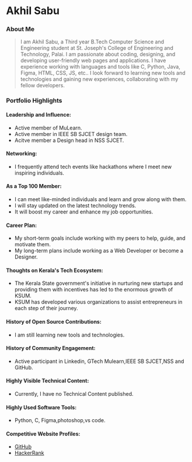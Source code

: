 # Akhil Sabu

### About Me

> I am Akhil Sabu, a Third year B.Tech Computer Science and Engineering student at St. Joseph's College of Engineering and Technology, Palai. I am passionate about coding, designing, and developing user-friendly web pages and applications. I have experience working with languages and tools like C, Python, Java, Figma, HTML, CSS, JS, etc.. I look forward to learning new tools and technologies and gaining new experiences, collaborating with my fellow developers.



### Portfolio Highlights


#### Leadership and Influence:

- Active member of MuLearn.
- Active member in IEEE SB SJCET design team.
- Acitve member a Design head in NSS SJCET.



#### Networking:
- I frequently attend tech events like hackathons where I meet new inspiring individuals.

#### As a Top 100 Member:

- I can meet like-minded individuals and learn and grow along with them.
- I will stay updated on the latest technology trends.
- It will boost my career and enhance my job opportunities.

#### Career Plan:

- My short-term goals include working with my peers to help, guide, and motivate them.
- My long-term plans include working as a Web Developer or become a Designer.

#### Thoughts on Kerala's Tech Ecosystem:

- The Kerala State government's initiative in nurturing new startups and providing them with incentives has led to the enormous growth of KSUM.
- KSUM has developed various organizations to assist entrepreneurs in each step of their journey.

#### History of Open Source Contributions:

- I am still learning new tools and technologies.

#### History of Community Engagement:

-  Active participant in Linkedin, GTech Mulearn,IEEE SB SJCET,NSS and GitHub.

#### Highly Visible Technical Content:

- Currently, I have no Technical Content published.

#### Highly Used Software Tools:

- Python, C, Figma,photoshop,vs code.

#### Competitive Website Profiles:

- [GitHub](https://github.com/AKHXI1)
- [HackerRank](https://www.hackerrank.com/akhilsabu2052003)
